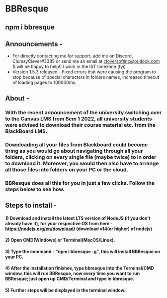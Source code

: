 # BBResque

## **npm i bbresque**

## Announcements -
 - For directly contacting me for support, add me on Discord, ClumsyCløver#3385 or send me an email at cloversoftinc@outlook.com (I will be happy to help!) I work in the IST timezone (fyi)
 - Version 1.5.3 released - Fixed errors that were causing the program to stop because of special characters in folders names, increased timeout of loading pages to 100000ms.

## About -

### With the recent announcement of the university switching over to the Canvas LMS from Sem 1 2022, all university students were advised to download their course material etc. from the BlackBoard LMS.

### Downloading all your files from Blackboard could become tiring as you would go about navigating through all your folders, clicking on every single file (maybe twice) to in order to download it. Moreover, you would then also have to arrange all those files into folders on your PC or the cloud.
### BBResque does all this for you in just a few clicks. Follow the steps below to see how.

## **Steps to install -**
#### 1) Download and install the latest LTS version of NodeJS (if you don't already have it), for your respective OS from here - https://nodejs.org/en/download/ (download v14(or higher) of nodejs)
#### 2) Open CMD(Windows) or Terminal(MacOS/Linux).
#### 3) Type the command - **"npm i bbresque -g"**, this will install BBResque on your PC.
#### 4) After the installation finishes, type **bbresque** into the Terminal/CMD window, this will run BBResque, now every time you want to run BBResque; just open up CMD/Terminal and type in **bbresque**.
#### 5) Further steps will be displayed in the terminal window.
